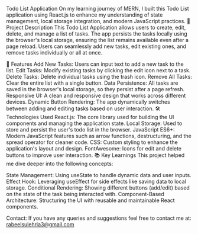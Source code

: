 Todo List Application
On my learning journey of MERN, I built this Todo List application using React.js to enhance my understanding of state management, local storage integration, and modern JavaScript practices.
📝 Project Description
This Todo List Application allows users to create, edit, delete, and manage a list of tasks. The app persists the tasks locally using the browser's local storage, ensuring the list remains available even after a page reload. Users can seamlessly add new tasks, edit existing ones, and remove tasks individually or all at once.

🚀 Features
Add New Tasks: Users can input text to add a new task to the list.
Edit Tasks: Modify existing tasks by clicking the edit icon next to a task.
Delete Tasks: Delete individual tasks using the trash icon.
Remove All Tasks: Clear the entire list with a single button.
Data Persistence: All tasks are saved in the browser's local storage, so they persist after a page refresh.
Responsive UI: A clean and responsive design that works across different devices.
Dynamic Button Rendering: The app dynamically switches between adding and editing tasks based on user interaction.
🛠️ Technologies Used
React.js: The core library used for building the UI components and managing the application state.
Local Storage: Used to store and persist the user's todo list in the browser.
JavaScript ES6+: Modern JavaScript features such as arrow functions, destructuring, and the spread operator for cleaner code.
CSS: Custom styling to enhance the application's layout and design.
FontAwesome: Icons for edit and delete buttons to improve user interaction.
📚 Key Learnings
This project helped me dive deeper into the following concepts:

State Management: Using useState to handle dynamic data and user inputs.
Effect Hook: Leveraging useEffect for side effects like saving data to local storage.
Conditional Rendering: Showing different buttons (add/edit) based on the state of the task being interacted with.
Component-Based Architecture: Structuring the UI with reusable and maintainable React components.

Contact: 
If you have any queries and suggestions feel free to contact me at: rabeelsulehria3@gmail.com
